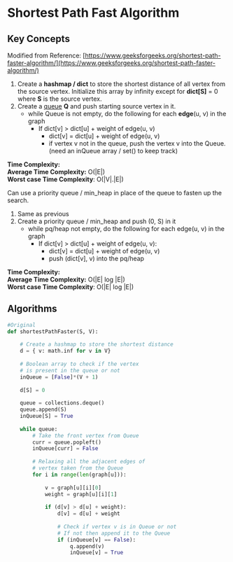 # Shortest Path Fast Algorithm

## Key Concepts

Modified from Reference: [https://www.geeksforgeeks.org/shortest-path-faster-algorithm/](https://www.geeksforgeeks.org/shortest-path-faster-algorithm/)

1. Create a **hashmap / dict** to store the shortest distance of all vertex from the source vertex. Initialize this array by infinity except for **dict\[S]** = 0 where **S** is the source vertex.
2. Create a [queue](http://www.geeksforgeeks.org/queue-data-structure/)  **Q** and push starting source vertex in it.&#x20;
   * while Queue is not empty, do the following for each **edge**(u, v) in the graph&#x20;
     * If dict\[v] > dict\[u] + weight of edge(u, v)
       * dict\[v] = dict\[u] + weight of edge(u, v)
       * if vertex v not in the queue, push the vertex v into the Queue. (need an inQueue array / set() to keep track)

**Time Complexity:** \
**Average Time Complexity:** O(|E|) \
**Worst case Time Complexity**: O(|V|.|E|)&#x20;

Can use a priority queue / min\_heap in place of the queue to fasten up the search.&#x20;

1. Same as previous
2. Create a priority queue / min\_heap and push (0, S) in it
   * while pq/heap not empty, do the following for each edge(u, v) in the graph
     * If dict\[v] > dict\[u] + weight of edge(u, v):
       * dict\[v] = dict\[u] + weight of edge(u, v)
       * push (dict\[v], v) into the pq/heap

**Time Complexity:** \
**Average Time Complexity:** O(|E| log |E|) \
**Worst case Time Complexity**: O(|E| log |E|)&#x20;

## Algorithms

```python
#Original
def shortestPathFaster(S, V):
 
    # Create a hashmap to store the shortest distance
    d = { v: math.inf for v in V}
 
    # Boolean array to check if the vertex
    # is present in the queue or not
    inQueue = [False]*(V + 1)
 
    d[S] = 0
 
    queue = collections.deque()
    queue.append(S)
    inQueue[S] = True
 
    while queue:
        # Take the front vertex from Queue
        curr = queue.popleft()
        inQueue[curr] = False
 
        # Relaxing all the adjacent edges of
        # vertex taken from the Queue
        for i in range(len(graph[u])):
 
            v = graph[u][i][0]
            weight = graph[u][i][1]
 
            if (d[v] > d[u] + weight):
                d[v] = d[u] + weight
 
                # Check if vertex v is in Queue or not
                # If not then append it to the Queue
                if (inQueue[v] == False):
                    q.append(v)
                    inQueue[v] = True
```
